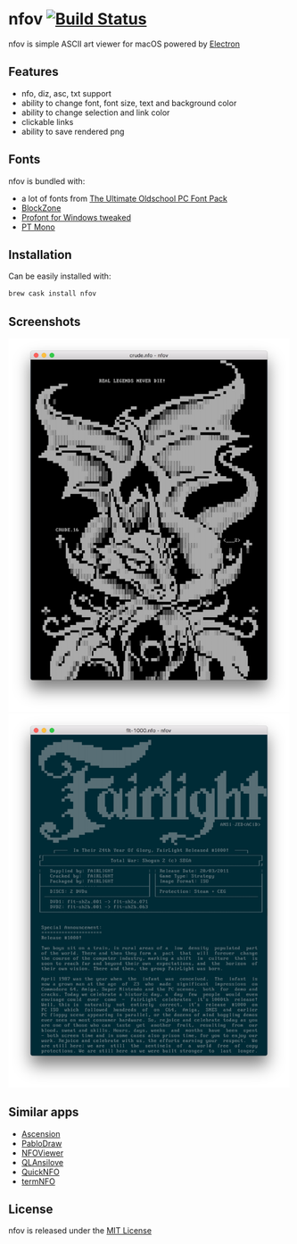# nfov [![Build Status](https://travis-ci.org/nrlquaker/nfov.svg?branch=master)](https://travis-ci.org/nrlquaker/nfov)

nfov is simple ASCII art viewer for macOS powered by [Electron](https://electron.atom.io)

## Features

- nfo, diz, asc, txt support
- ability to change font, font size, text and background color
- ability to change selection and link color
- clickable links
- ability to save rendered png

## Fonts

nfov is bundled with:

- a lot of fonts from [The Ultimate Oldschool PC Font Pack](http://int10h.org/oldschool-pc-fonts)
- [BlockZone](https://github.com/ansilove/BlockZone)
- [Profont for Windows tweaked](http://tobiasjung.name/profont)
- [PT Mono](https://fonts.google.com/specimen/PT+Mono)

## Installation

Can be easily installed with:

```sh
brew cask install nfov
```

## Screenshots

![nfov screenshot](./screenshots/crude.nfo.png)
![nfov screenshot](./screenshots/flt-1000.nfo.png)

## Similar apps

- [Ascension](https://github.com/ansilove/Ascension)
- [PabloDraw](http://picoe.ca/products/pablodraw)
- [NFOViewer](http://blockart.sourceforge.net)
- [QLAnsilove](https://github.com/ansilove/QLAnsilove)
- [QuickNFO](https://github.com/planbnet/QuickNFO)
- [termNFO](https://github.com/phracker/termNFO)

## License

nfov is released under the [MIT License](https://github.com/nrlquaker/nfov/blob/master/LICENSE)
